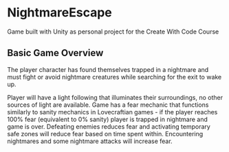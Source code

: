 # NightmareEscape
Game built with Unity as personal project for the Create With Code Course

## Basic Game Overview
The player character has found themselves trapped in a nightmare and must fight or avoid nightmare creatures while searching for the exit
to wake up.

Player will have a light following that illuminates their surroundings, no other sources of light are available.
Game has a fear mechanic that functions similarly to sanity mechanics in Lovecraftian games - if the player reaches 100% fear 
(equivalent to 0% sanity) player is trapped in nightmare and game is over.
Defeating enemies reduces fear and activating temporary safe zones will reduce fear based on time spent within.
Encountering nightmares and some nightmare attacks will increase fear.
